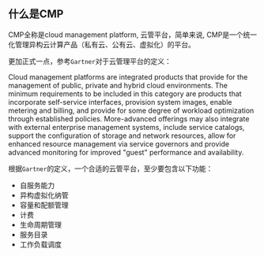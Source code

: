 ## 什么是CMP
CMP全称是cloud management platform, 云管平台，简单来说, CMP是一个统一化管理异构云计算产品（私有云、公有云、虚拟化）的平台。

更加正式一点，参考`Gartner`对于云管理平台的定义：

Cloud management platforms are integrated products that provide for the management of public, private and hybrid cloud environments. The minimum requirements to be included in this category are products that incorporate self-service interfaces, provision system images, enable metering and billing, and provide for some degree of workload optimization through established policies. More-advanced offerings may also integrate with external enterprise management systems, include service catalogs, support the configuration of storage and network resources, allow for enhanced resource management via service governors and provide advanced monitoring for improved "guest" performance and availability.

根据`Gartner`的定义，一个合适的云管平台，至少要包含以下功能：
* 自服务能力
* 异构虚拟化纳管
* 容量和配额管理
* 计费
* 生命周期管理
* 服务目录
* 工作负载调度
